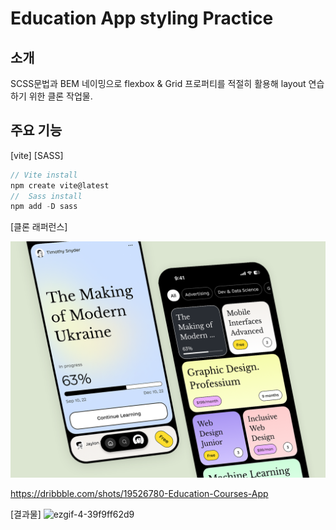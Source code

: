 # Education App styling Practice

## 소개

SCSS문법과 BEM 네이밍으로 flexbox & Grid 프로퍼티를 적절히 활용해 layout 연습하기 위한 클론 작업물.

## 주요 기능

[vite] [SASS]

```js
// Vite install
npm create vite@latest
//  Sass install
npm add -D sass
```

[클론 래퍼런스]

<img alt="01.png" src="https://github.com/nomadcoders/css-layout-masterclass/blob/bc25f351f5a9c5e43e399f3cfbd5c21f6a39ce50/projects/01.png?raw=true" data-hpc="true" class="Box-sc-g0xbh4-0 kzRgrI">

https://dribbble.com/shots/19526780-Education-Courses-App

[결과물]
![ezgif-4-39f9ff62d9](https://github.com/kse-seong-eun/Education-App/assets/66905959/d4b0ca9c-1b8f-47e2-b954-278f9352acc1)
